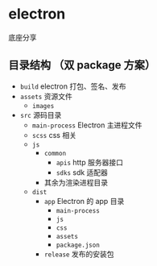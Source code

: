 # electron

底座分享

## 目录结构 （双 package 方案）

- `build` electron 打包、签名、发布
- `assets` 资源文件
  - `images`
- `src` 源码目录
  - `main-process` Electron 主进程文件
  - `scss` css 相关
  - `js`
    - `common`
      - `apis` http 服务器接口
      - `sdks` sdk 适配器
    - 其余为渲染进程目录
  - `dist`
    - `app` Electron 的 app 目录
      - `main-process`
      - `js`
      - `css`
      - `assets`
      - `package.json`
    - `release` 发布的安装包
